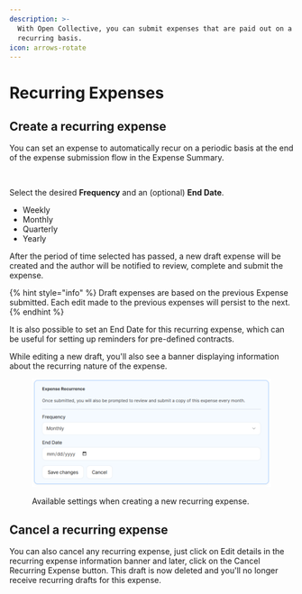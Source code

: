 ```yaml
---
description: >-
  With Open Collective, you can submit expenses that are paid out on a regular
  recurring basis.
icon: arrows-rotate
---
```


# Recurring Expenses

## Create a recurring expense

You can set an expense to automatically recur on a periodic basis at the end of the expense submission flow in the Expense Summary.

<figure><img src="../../.gitbook/assets/Screenshot 2025-10-29 at 9.55.20 AM.png" alt=""><figcaption></figcaption></figure>

Select the desired **Frequency** and an (optional) **End Date**.

* Weekly&#x20;
* Monthly&#x20;
* Quarterly&#x20;
* Yearly&#x20;

After the period of time selected has passed, a new draft expense will be created and the author will be notified to review, complete and submit the expense.

{% hint style="info" %}
Draft expenses are based on the previous Expense submitted. Each edit made to the previous expenses will persist to the next.
{% endhint %}

It is also possible to set an End Date for this recurring expense, which can be useful for setting up reminders for pre-defined contracts.

While editing a new draft, you'll also see a banner displaying information about the recurring nature of the expense.

<figure><img src="../../.gitbook/assets/image (47).png" alt="Screenshot of available settings when creating a new recurring expense."><figcaption><p>Available settings when creating a new recurring expense.</p></figcaption></figure>

## Cancel a recurring expense

You can also cancel any recurring expense, just click on Edit details in the recurring expense information banner and later, click on the Cancel Recurring Expense button. This draft is now deleted and you'll no longer receive recurring drafts for this expense.

